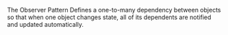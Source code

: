 The Observer Pattern 
Defines a one-to-many dependency between objects so that when one object changes state, all of its dependents are notified and updated automatically.